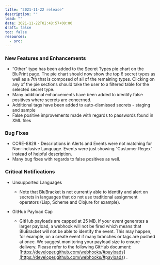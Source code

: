 ```yaml
---
title: "2021-11-22 release"
description: ""
lead: ""
date: 2021-11-22T02:48:57+00:00
draft: false
toc: false
resources:
  - src:
---
```


### New Features and Enhancements

- “Other” type has been added to the Secret Types pie chart on the BluPrint page. The pie chart should now show the top 6 secret types as well as a 7th that is composed of all of the remaining types. Clicking on any of the pie sections should take the user to a filtered table for the selected secret type.
- Many additional enhancements have been added to identify false positives where secrets are concerned.
- Additional tags have been added to auto-dismissed secrets - staging and sample
- False positive improvements made with regards to passwords found in XML files

### Bug Fixes

- CORE-8828 - Descriptions in Alerts and Events were not matching for Non-inclusive Language. Events were just showing “Customer Regex” instead of helpful description.
- Many bug fixes with regards to false positives as well.

### Critical Notifications

- Unsupported Languages
  - Note that BluBracket is not currently able to identify and alert on secrets in languages that do not use traditional assignment operators (Lisp, Scheme and Clojure for example).

- GitHub Payload Cap
  - GitHub payloads are capped at 25 MB. If your event generates a larger payload, a webhook will not be fired which means that BluBracket will not be able to identify the event. This may happen, for example, on a create event if many branches or tags are pushed at once. We suggest monitoring your payload size to ensure delivery. Please refer to the following GitHub document: [https://developer.github.com/webhooks/#payloads](https://developer.github.com/webhooks/#payloads) .
